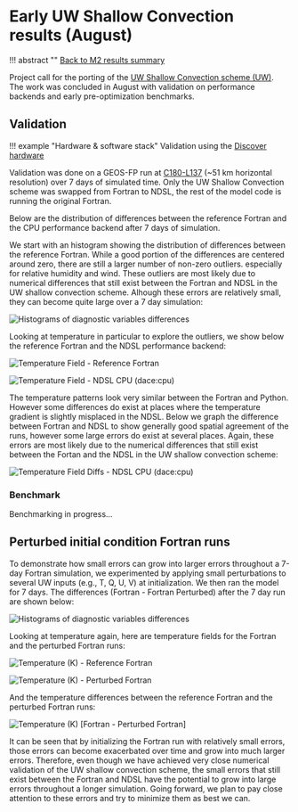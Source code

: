 # Early UW Shallow Convection results (August)

!!! abstract ""
    [Back to M2 results summary](summary.md)

Project call for the porting of the [UW Shallow Convection scheme (UW)](../../../GEOS/components/moist/UW.md). The work was concluded in August with validation on performance backends and early pre-optimization benchmarks.

## Validation

!!! example "Hardware & software stack"
    Validation using the [Discover hardware](./summary.md#hardware)

Validation was done on a GEOS-FP run at [C180-L137](https://geos-esm.github.io/SMT-Nebulae/GEOS/) (~51 km horizontal resolution) over 7 days of simulated time. Only the UW Shallow Convection scheme was swapped from Fortran to NDSL, the rest of the model code is running the original Fortran.

Below are the distribution of differences between the reference Fortran and the CPU performance backend after 7 days of simulation.

We start with an histogram showing the distribution of differences between the reference Fortran. While a good portion of the differences are centered around zero,
there are still a larger number of non-zero outliers. especially for relative humidity and wind. These outliers are most likely due to numerical differences that still exist between the Fortran and NDSL in the UW shallow convection scheme. Alhough these errors are relatively small, they can become quite large over a 7 day simulation:

![Histograms of diagnostic variables differences](../img/hist__dace_cpu_C180_v_Fortran__sfc.png)

Looking at temperature in particular to explore the outliers, we show below the reference Fortran and the NDSL performance backend:

![Temperature Field - Reference Fortran](../img/UW_T_fortran_world_C180.png)

![Temperature Field - NDSL CPU (dace:cpu)](../img/UW_T_dacecpu_world_C180.png)

The temperature patterns look very similar between the Fortran and Python. However some differences do exist at places where the temperature gradient is slightly misplaced in the NDSL. Below we graph the difference between Fortran and NDSL to show generally good spatial agreement of the runs, however some large errors do exist at several places. Again, these errors are most likely due to the numerical differences that still exist between the Fortan and the NDSL in the UW shallow convection scheme:

![Temperature Field Diffs - NDSL CPU (dace:cpu)](../img/UW_T_diff_world_C180.png)

### Benchmark

Benchmarking in progress...


## Perturbed initial condition Fortran runs
To demonstrate how small errors can grow into larger errors throughout a 7-day Fortran simulation, we experimented by applying small perturbations to several UW inputs (e.g., T, Q, U, V) at initialization. We then ran the model for 7 days. The differences (Fortran - Fortran Perturbed) after the 7 day run are shown below:

![Histograms of diagnostic variables differences](../img/hist__fortran_perturbed_v_Fortran__sfc.png)

Looking at temperature again, here are temperature fields for the Fortran and the perturbed Fortran runs: 

![Temperature (K) - Reference Fortran](../img/T_fortran_no_perturb_world.png)

![Temperature (K) - Perturbed Fortran](../img/T_fortran_perturbed_world.png)

And the temperature differences between the reference Fortran and the perturbed Fortran runs:

![Temperature (K) [Fortran - Perturbed Fortran]](../img/T_diff_world_perturb.png)

It can be seen that by initializing the Fortran run with relatively small errors, those errors can become exacerbated over time and grow into much larger errors. Therefore, even though we have achieved very close numerical validation of the UW shallow convection scheme, the small errors that still exist between the Fortran and NDSL have the potential to grow into large errors throughout a longer simulation. Going forward, we plan to pay close attention to these errors and try to minimize them as best we can.